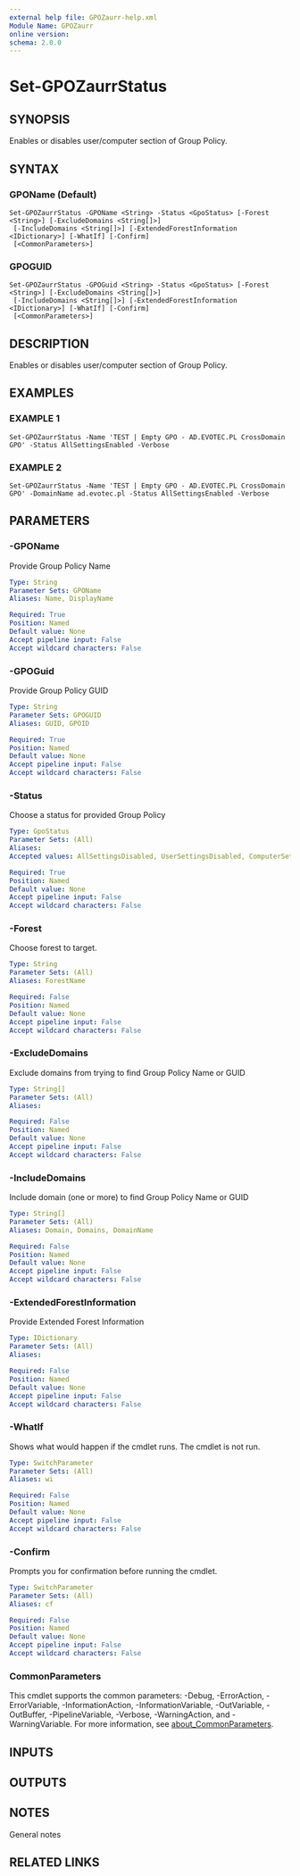 ```yaml
---
external help file: GPOZaurr-help.xml
Module Name: GPOZaurr
online version:
schema: 2.0.0
---
```


# Set-GPOZaurrStatus

## SYNOPSIS
Enables or disables user/computer section of Group Policy.

## SYNTAX

### GPOName (Default)
```
Set-GPOZaurrStatus -GPOName <String> -Status <GpoStatus> [-Forest <String>] [-ExcludeDomains <String[]>]
 [-IncludeDomains <String[]>] [-ExtendedForestInformation <IDictionary>] [-WhatIf] [-Confirm]
 [<CommonParameters>]
```

### GPOGUID
```
Set-GPOZaurrStatus -GPOGuid <String> -Status <GpoStatus> [-Forest <String>] [-ExcludeDomains <String[]>]
 [-IncludeDomains <String[]>] [-ExtendedForestInformation <IDictionary>] [-WhatIf] [-Confirm]
 [<CommonParameters>]
```

## DESCRIPTION
Enables or disables user/computer section of Group Policy.

## EXAMPLES

### EXAMPLE 1
```
Set-GPOZaurrStatus -Name 'TEST | Empty GPO - AD.EVOTEC.PL CrossDomain GPO' -Status AllSettingsEnabled -Verbose
```

### EXAMPLE 2
```
Set-GPOZaurrStatus -Name 'TEST | Empty GPO - AD.EVOTEC.PL CrossDomain GPO' -DomainName ad.evotec.pl -Status AllSettingsEnabled -Verbose
```

## PARAMETERS

### -GPOName
Provide Group Policy Name

```yaml
Type: String
Parameter Sets: GPOName
Aliases: Name, DisplayName

Required: True
Position: Named
Default value: None
Accept pipeline input: False
Accept wildcard characters: False
```

### -GPOGuid
Provide Group Policy GUID

```yaml
Type: String
Parameter Sets: GPOGUID
Aliases: GUID, GPOID

Required: True
Position: Named
Default value: None
Accept pipeline input: False
Accept wildcard characters: False
```

### -Status
Choose a status for provided Group Policy

```yaml
Type: GpoStatus
Parameter Sets: (All)
Aliases:
Accepted values: AllSettingsDisabled, UserSettingsDisabled, ComputerSettingsDisabled, AllSettingsEnabled

Required: True
Position: Named
Default value: None
Accept pipeline input: False
Accept wildcard characters: False
```

### -Forest
Choose forest to target.

```yaml
Type: String
Parameter Sets: (All)
Aliases: ForestName

Required: False
Position: Named
Default value: None
Accept pipeline input: False
Accept wildcard characters: False
```

### -ExcludeDomains
Exclude domains from trying to find Group Policy Name or GUID

```yaml
Type: String[]
Parameter Sets: (All)
Aliases:

Required: False
Position: Named
Default value: None
Accept pipeline input: False
Accept wildcard characters: False
```

### -IncludeDomains
Include domain (one or more) to find Group Policy Name or GUID

```yaml
Type: String[]
Parameter Sets: (All)
Aliases: Domain, Domains, DomainName

Required: False
Position: Named
Default value: None
Accept pipeline input: False
Accept wildcard characters: False
```

### -ExtendedForestInformation
Provide Extended Forest Information

```yaml
Type: IDictionary
Parameter Sets: (All)
Aliases:

Required: False
Position: Named
Default value: None
Accept pipeline input: False
Accept wildcard characters: False
```

### -WhatIf
Shows what would happen if the cmdlet runs.
The cmdlet is not run.

```yaml
Type: SwitchParameter
Parameter Sets: (All)
Aliases: wi

Required: False
Position: Named
Default value: None
Accept pipeline input: False
Accept wildcard characters: False
```

### -Confirm
Prompts you for confirmation before running the cmdlet.

```yaml
Type: SwitchParameter
Parameter Sets: (All)
Aliases: cf

Required: False
Position: Named
Default value: None
Accept pipeline input: False
Accept wildcard characters: False
```

### CommonParameters
This cmdlet supports the common parameters: -Debug, -ErrorAction, -ErrorVariable, -InformationAction, -InformationVariable, -OutVariable, -OutBuffer, -PipelineVariable, -Verbose, -WarningAction, and -WarningVariable. For more information, see [about_CommonParameters](http://go.microsoft.com/fwlink/?LinkID=113216).

## INPUTS

## OUTPUTS

## NOTES
General notes

## RELATED LINKS
